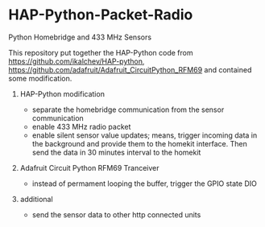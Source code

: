 # HAP-Python-Packet-Radio
Python Homebridge and 433 MHz Sensors

This repository put together the HAP-Python code from https://github.com/ikalchev/HAP-python, https://github.com/adafruit/Adafruit_CircuitPython_RFM69 and contained some modification.

1) HAP-Python modification
    - separate the homebridge communication from the sensor communication
    - enable 433 MHz radio packet
    - enable silent sensor value updates; means, trigger incoming data in the background and provide them to the homekit interface. Then send the data in 30 minutes interval to the homekit

2) Adafruit Circuit Python RFM69 Tranceiver

    - instead of permament looping the buffer, trigger the GPIO state DIO

3)  additional

    - send the sensor data to other http connected units
    